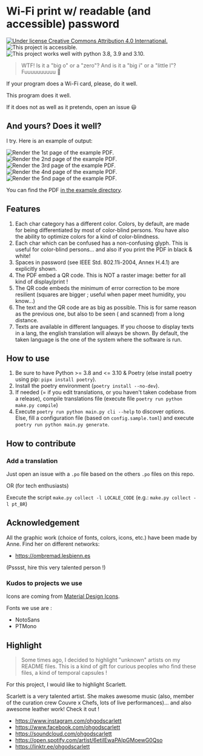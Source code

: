 # Wi-Fi print w/ readable (and accessible) password

[![Under license Creative Commons Attribution 4.0 International.](https://img.shields.io/badge/license-CC_BY_4.0-brightgreen)](./LICENSE)
![This project is accessible.](https://img.shields.io/badge/-accessible-brightgreen)
![This project works well with python 3.8, 3.9 and 3.10.](https://img.shields.io/badge/python-3.8%20%7C%203.9%20%7C%203.10-blue)

> WTF! Is it a "big o" or a "zero"? And is it a "big i" or a "little l"? Fuuuuuuuuuu 🤬

If your program does a Wi-Fi card, please, do it well.

This program does it well.

If it does not as well as it pretends, open an issue 😃

## And yours? Does it well?

I try. Here is an example of output:

![Render the 1st page of the example PDF.](example/example-0.png)
![Render the 2nd page of the example PDF.](example/example-1.png)
![Render the 3rd page of the example PDF.](example/example-2.png)
![Render the 4nd page of the example PDF.](example/example-3.png)
![Render the 5nd page of the example PDF.](example/example-4.png)

You can find the PDF [in the example directory](example/example.pdf).


## Features

1. Each char category has a different color. Colors, by default, are made for being differentiated by most of
   color-blind persons. You have also the ability to optimize colors for a kind of color-blindness.
2. Each char which can be confused has a non-confusing glyph. This is useful for color-blind persons... and also if you
   print the PDF in black & white!
3. Spaces in password (see IEEE Std. 802.11i-2004, Annex H.4.1) are explicitly shown.
4. The PDF embed a QR code. This is NOT a raster image: better for all kind of display/print !
5. The QR code embeds the minimum of error correction to be more resilient (squares are bigger ; useful when paper meet
   humidity, you know...)
6. The text and the QR code are as big as possible. This is for same reason as the previous one, but also to be seen (
   and scanned) from a long distance.
7. Texts are available in different languages. If you choose to display texts in a lang, the english translation will
   always be shown. By default, the taken language is the one of the system where the software is run.

## How to use

1. Be sure to have Python >= 3.8 and <= 3.10 & Poetry (else install poetry using pip: `pipx install poetry`).
2. Install the poetry environment (`poetry install --no-dev`).
3. If needed (= if you edit translations, or you haven't taken codebase from a release), compile translations file
   (execute file `poetry run python make.py compile`)
4. Execute `poetry run python main.py cli --help` to discover options. Else, fill a configuration file (based on
   `config.sample.toml`) and execute `poetry run python main.py generate`.

## How to contribute

### Add a translation

Just open an issue with a `.po` file based on the others `.po` files on this repo.

OR (for tech enthusiasts)

Execute the script `make.py collect -l LOCALE_CODE` (e.g.: `make.py collect -l pt_BR`)

## Acknowledgement

All the graphic work (choice of fonts, colors, icons, etc.) have been made by Anne. Find her on different networks:

- https://ombremad.lesbienn.es

(Psssst, hire this very talented person !)

### Kudos to projects we use

Icons are coming from [Material Design Icons](https://github.com/google/material-design-icons).

Fonts we use are :

* NotoSans
* PTMono

## Highlight

> Some times ago, I decided to highlight "unknown" artists on my README files. This is a kind of gift for curious
> peoples who find these files, a kind of temporal capsules !

For this project, I would like to highlight Scarlett.

Scarlett is a very talented artist. She makes awesome music (also, member of the curation crew Couvre x Chefs, lots of
live performances)... and also awesome leather work! Check it out !

- https://www.instagram.com/ohgodscarlett
- https://www.facebook.com/ohgodscarlett
- https://soundcloud.com/ohgodscarlett
- https://open.spotify.com/artist/6etiIEwaPAIpGMoewG0Qso
- https://linktr.ee/ohgodscarlett
